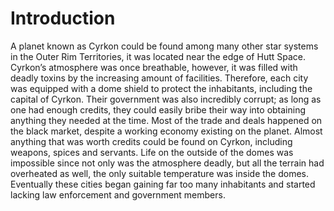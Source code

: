 # Introduction

A planet known as Cyrkon could be found among many other star systems in the Outer Rim Territories, it was located near the edge of Hutt Space.
Cyrkon’s atmosphere was once breathable, however, it was filled with deadly toxins by the increasing amount of facilities.
Therefore, each city was equipped with a dome shield to protect the inhabitants, including the capital of Cyrkon.
Their government was also incredibly corrupt; as long as one had enough credits, they could easily bribe their way into obtaining anything they needed at the time.
Most of the trade and deals happened on the black market, despite a working economy existing on the planet.
Almost anything that was worth credits could be found on Cyrkon, including weapons, spices and servants.
Life on the outside of the domes was impossible since not only was the atmosphere deadly, but all the terrain had overheated as well, the only suitable temperature was inside the domes.
Eventually these cities began gaining far too many inhabitants and started lacking law enforcement and government members.
